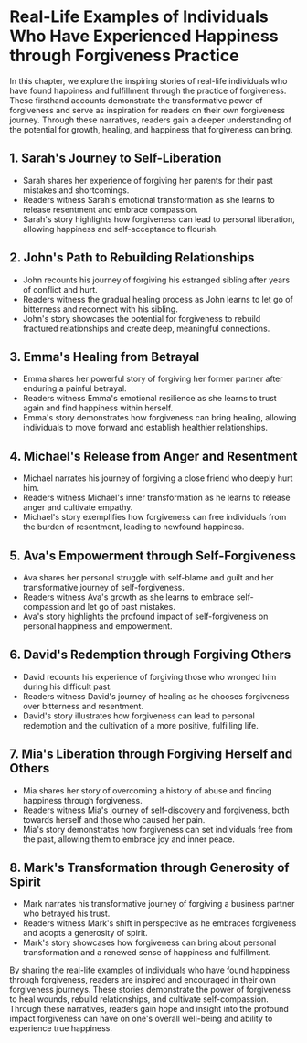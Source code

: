 Real-Life Examples of Individuals Who Have Experienced Happiness through Forgiveness Practice
======================================================================================================

In this chapter, we explore the inspiring stories of real-life individuals who have found happiness and fulfillment through the practice of forgiveness. These firsthand accounts demonstrate the transformative power of forgiveness and serve as inspiration for readers on their own forgiveness journey. Through these narratives, readers gain a deeper understanding of the potential for growth, healing, and happiness that forgiveness can bring.

**1. Sarah's Journey to Self-Liberation**
-----------------------------------------

* Sarah shares her experience of forgiving her parents for their past mistakes and shortcomings.
* Readers witness Sarah's emotional transformation as she learns to release resentment and embrace compassion.
* Sarah's story highlights how forgiveness can lead to personal liberation, allowing happiness and self-acceptance to flourish.

**2. John's Path to Rebuilding Relationships**
----------------------------------------------

* John recounts his journey of forgiving his estranged sibling after years of conflict and hurt.
* Readers witness the gradual healing process as John learns to let go of bitterness and reconnect with his sibling.
* John's story showcases the potential for forgiveness to rebuild fractured relationships and create deep, meaningful connections.

**3. Emma's Healing from Betrayal**
-----------------------------------

* Emma shares her powerful story of forgiving her former partner after enduring a painful betrayal.
* Readers witness Emma's emotional resilience as she learns to trust again and find happiness within herself.
* Emma's story demonstrates how forgiveness can bring healing, allowing individuals to move forward and establish healthier relationships.

**4. Michael's Release from Anger and Resentment**
--------------------------------------------------

* Michael narrates his journey of forgiving a close friend who deeply hurt him.
* Readers witness Michael's inner transformation as he learns to release anger and cultivate empathy.
* Michael's story exemplifies how forgiveness can free individuals from the burden of resentment, leading to newfound happiness.

**5. Ava's Empowerment through Self-Forgiveness**
-------------------------------------------------

* Ava shares her personal struggle with self-blame and guilt and her transformative journey of self-forgiveness.
* Readers witness Ava's growth as she learns to embrace self-compassion and let go of past mistakes.
* Ava's story highlights the profound impact of self-forgiveness on personal happiness and empowerment.

**6. David's Redemption through Forgiving Others**
--------------------------------------------------

* David recounts his experience of forgiving those who wronged him during his difficult past.
* Readers witness David's journey of healing as he chooses forgiveness over bitterness and resentment.
* David's story illustrates how forgiveness can lead to personal redemption and the cultivation of a more positive, fulfilling life.

**7. Mia's Liberation through Forgiving Herself and Others**
------------------------------------------------------------

* Mia shares her story of overcoming a history of abuse and finding happiness through forgiveness.
* Readers witness Mia's journey of self-discovery and forgiveness, both towards herself and those who caused her pain.
* Mia's story demonstrates how forgiveness can set individuals free from the past, allowing them to embrace joy and inner peace.

**8. Mark's Transformation through Generosity of Spirit**
---------------------------------------------------------

* Mark narrates his transformative journey of forgiving a business partner who betrayed his trust.
* Readers witness Mark's shift in perspective as he embraces forgiveness and adopts a generosity of spirit.
* Mark's story showcases how forgiveness can bring about personal transformation and a renewed sense of happiness and fulfillment.

By sharing the real-life examples of individuals who have found happiness through forgiveness, readers are inspired and encouraged in their own forgiveness journeys. These stories demonstrate the power of forgiveness to heal wounds, rebuild relationships, and cultivate self-compassion. Through these narratives, readers gain hope and insight into the profound impact forgiveness can have on one's overall well-being and ability to experience true happiness.
